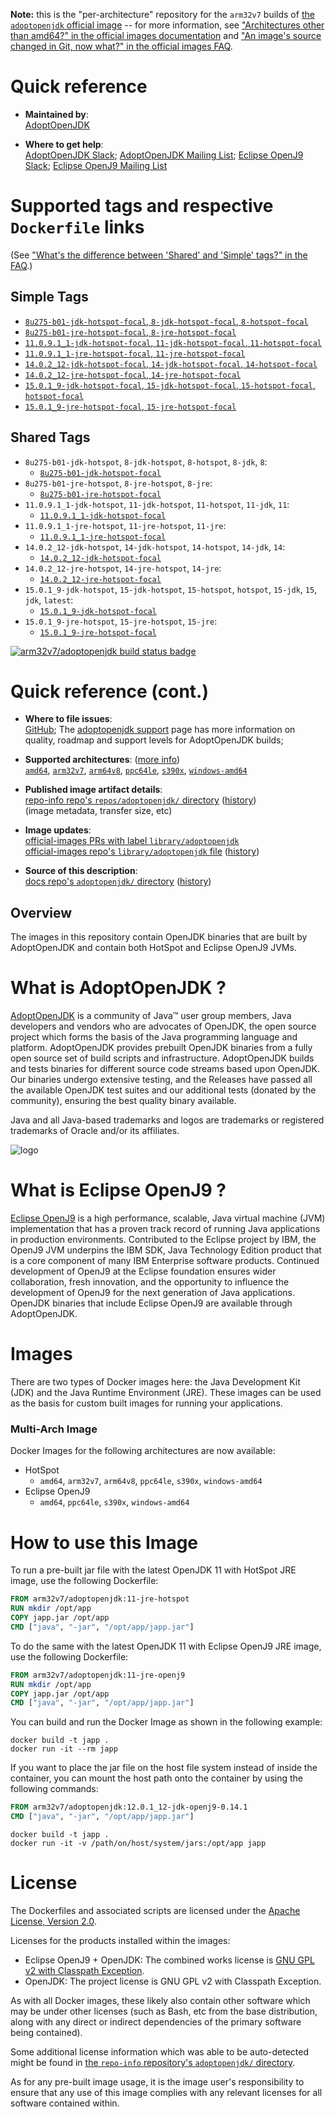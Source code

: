 <!--

********************************************************************************

WARNING:

    DO NOT EDIT "adoptopenjdk/README.md"

    IT IS AUTO-GENERATED

    (from the other files in "adoptopenjdk/" combined with a set of templates)

********************************************************************************

-->

**Note:** this is the "per-architecture" repository for the `arm32v7` builds of [the `adoptopenjdk` official image](https://hub.docker.com/_/adoptopenjdk) -- for more information, see ["Architectures other than amd64?" in the official images documentation](https://github.com/docker-library/official-images#architectures-other-than-amd64) and ["An image's source changed in Git, now what?" in the official images FAQ](https://github.com/docker-library/faq#an-images-source-changed-in-git-now-what).

# Quick reference

-	**Maintained by**:  
	[AdoptOpenJDK](https://github.com/AdoptOpenJDK/openjdk-docker)

-	**Where to get help**:  
	[AdoptOpenJDK Slack](https://adoptopenjdk.net/slack.html); [AdoptOpenJDK Mailing List](https://mail.openjdk.java.net/mailman/listinfo/adoption-discuss); [Eclipse OpenJ9 Slack](https://www.eclipse.org/openj9/oj9_joinslack.html); [Eclipse OpenJ9 Mailing List](https://dev.eclipse.org/mailman/listinfo/openj9-dev)

# Supported tags and respective `Dockerfile` links

(See ["What's the difference between 'Shared' and 'Simple' tags?" in the FAQ](https://github.com/docker-library/faq#whats-the-difference-between-shared-and-simple-tags).)

## Simple Tags

-	[`8u275-b01-jdk-hotspot-focal`, `8-jdk-hotspot-focal`, `8-hotspot-focal`](https://github.com/AdoptOpenJDK/openjdk-docker/blob/a765cdfe876fd87610d256c7d056aa1f860b4f74/8/jdk/ubuntu/Dockerfile.hotspot.releases.full)
-	[`8u275-b01-jre-hotspot-focal`, `8-jre-hotspot-focal`](https://github.com/AdoptOpenJDK/openjdk-docker/blob/a765cdfe876fd87610d256c7d056aa1f860b4f74/8/jre/ubuntu/Dockerfile.hotspot.releases.full)
-	[`11.0.9.1_1-jdk-hotspot-focal`, `11-jdk-hotspot-focal`, `11-hotspot-focal`](https://github.com/AdoptOpenJDK/openjdk-docker/blob/a765cdfe876fd87610d256c7d056aa1f860b4f74/11/jdk/ubuntu/Dockerfile.hotspot.releases.full)
-	[`11.0.9.1_1-jre-hotspot-focal`, `11-jre-hotspot-focal`](https://github.com/AdoptOpenJDK/openjdk-docker/blob/a765cdfe876fd87610d256c7d056aa1f860b4f74/11/jre/ubuntu/Dockerfile.hotspot.releases.full)
-	[`14.0.2_12-jdk-hotspot-focal`, `14-jdk-hotspot-focal`, `14-hotspot-focal`](https://github.com/AdoptOpenJDK/openjdk-docker/blob/a765cdfe876fd87610d256c7d056aa1f860b4f74/14/jdk/ubuntu/Dockerfile.hotspot.releases.full)
-	[`14.0.2_12-jre-hotspot-focal`, `14-jre-hotspot-focal`](https://github.com/AdoptOpenJDK/openjdk-docker/blob/a765cdfe876fd87610d256c7d056aa1f860b4f74/14/jre/ubuntu/Dockerfile.hotspot.releases.full)
-	[`15.0.1_9-jdk-hotspot-focal`, `15-jdk-hotspot-focal`, `15-hotspot-focal`, `hotspot-focal`](https://github.com/AdoptOpenJDK/openjdk-docker/blob/a765cdfe876fd87610d256c7d056aa1f860b4f74/15/jdk/ubuntu/Dockerfile.hotspot.releases.full)
-	[`15.0.1_9-jre-hotspot-focal`, `15-jre-hotspot-focal`](https://github.com/AdoptOpenJDK/openjdk-docker/blob/a765cdfe876fd87610d256c7d056aa1f860b4f74/15/jre/ubuntu/Dockerfile.hotspot.releases.full)

## Shared Tags

-	`8u275-b01-jdk-hotspot`, `8-jdk-hotspot`, `8-hotspot`, `8-jdk`, `8`:
	-	[`8u275-b01-jdk-hotspot-focal`](https://github.com/AdoptOpenJDK/openjdk-docker/blob/a765cdfe876fd87610d256c7d056aa1f860b4f74/8/jdk/ubuntu/Dockerfile.hotspot.releases.full)
-	`8u275-b01-jre-hotspot`, `8-jre-hotspot`, `8-jre`:
	-	[`8u275-b01-jre-hotspot-focal`](https://github.com/AdoptOpenJDK/openjdk-docker/blob/a765cdfe876fd87610d256c7d056aa1f860b4f74/8/jre/ubuntu/Dockerfile.hotspot.releases.full)
-	`11.0.9.1_1-jdk-hotspot`, `11-jdk-hotspot`, `11-hotspot`, `11-jdk`, `11`:
	-	[`11.0.9.1_1-jdk-hotspot-focal`](https://github.com/AdoptOpenJDK/openjdk-docker/blob/a765cdfe876fd87610d256c7d056aa1f860b4f74/11/jdk/ubuntu/Dockerfile.hotspot.releases.full)
-	`11.0.9.1_1-jre-hotspot`, `11-jre-hotspot`, `11-jre`:
	-	[`11.0.9.1_1-jre-hotspot-focal`](https://github.com/AdoptOpenJDK/openjdk-docker/blob/a765cdfe876fd87610d256c7d056aa1f860b4f74/11/jre/ubuntu/Dockerfile.hotspot.releases.full)
-	`14.0.2_12-jdk-hotspot`, `14-jdk-hotspot`, `14-hotspot`, `14-jdk`, `14`:
	-	[`14.0.2_12-jdk-hotspot-focal`](https://github.com/AdoptOpenJDK/openjdk-docker/blob/a765cdfe876fd87610d256c7d056aa1f860b4f74/14/jdk/ubuntu/Dockerfile.hotspot.releases.full)
-	`14.0.2_12-jre-hotspot`, `14-jre-hotspot`, `14-jre`:
	-	[`14.0.2_12-jre-hotspot-focal`](https://github.com/AdoptOpenJDK/openjdk-docker/blob/a765cdfe876fd87610d256c7d056aa1f860b4f74/14/jre/ubuntu/Dockerfile.hotspot.releases.full)
-	`15.0.1_9-jdk-hotspot`, `15-jdk-hotspot`, `15-hotspot`, `hotspot`, `15-jdk`, `15`, `jdk`, `latest`:
	-	[`15.0.1_9-jdk-hotspot-focal`](https://github.com/AdoptOpenJDK/openjdk-docker/blob/a765cdfe876fd87610d256c7d056aa1f860b4f74/15/jdk/ubuntu/Dockerfile.hotspot.releases.full)
-	`15.0.1_9-jre-hotspot`, `15-jre-hotspot`, `15-jre`:
	-	[`15.0.1_9-jre-hotspot-focal`](https://github.com/AdoptOpenJDK/openjdk-docker/blob/a765cdfe876fd87610d256c7d056aa1f860b4f74/15/jre/ubuntu/Dockerfile.hotspot.releases.full)

[![arm32v7/adoptopenjdk build status badge](https://img.shields.io/jenkins/s/https/doi-janky.infosiftr.net/job/multiarch/job/arm32v7/job/adoptopenjdk.svg?label=arm32v7/adoptopenjdk%20%20build%20job)](https://doi-janky.infosiftr.net/job/multiarch/job/arm32v7/job/adoptopenjdk/)

# Quick reference (cont.)

-	**Where to file issues**:  
	[GitHub](https://github.com/AdoptOpenJDK/openjdk-docker/issues); The [adoptopenjdk support](https://adoptopenjdk.net/support.html) page has more information on quality, roadmap and support levels for AdoptOpenJDK builds;

-	**Supported architectures**: ([more info](https://github.com/docker-library/official-images#architectures-other-than-amd64))  
	[`amd64`](https://hub.docker.com/r/amd64/adoptopenjdk/), [`arm32v7`](https://hub.docker.com/r/arm32v7/adoptopenjdk/), [`arm64v8`](https://hub.docker.com/r/arm64v8/adoptopenjdk/), [`ppc64le`](https://hub.docker.com/r/ppc64le/adoptopenjdk/), [`s390x`](https://hub.docker.com/r/s390x/adoptopenjdk/), [`windows-amd64`](https://hub.docker.com/r/winamd64/adoptopenjdk/)

-	**Published image artifact details**:  
	[repo-info repo's `repos/adoptopenjdk/` directory](https://github.com/docker-library/repo-info/blob/master/repos/adoptopenjdk) ([history](https://github.com/docker-library/repo-info/commits/master/repos/adoptopenjdk))  
	(image metadata, transfer size, etc)

-	**Image updates**:  
	[official-images PRs with label `library/adoptopenjdk`](https://github.com/docker-library/official-images/pulls?q=label%3Alibrary%2Fadoptopenjdk)  
	[official-images repo's `library/adoptopenjdk` file](https://github.com/docker-library/official-images/blob/master/library/adoptopenjdk) ([history](https://github.com/docker-library/official-images/commits/master/library/adoptopenjdk))

-	**Source of this description**:  
	[docs repo's `adoptopenjdk/` directory](https://github.com/docker-library/docs/tree/master/adoptopenjdk) ([history](https://github.com/docker-library/docs/commits/master/adoptopenjdk))

## Overview

The images in this repository contain OpenJDK binaries that are built by AdoptOpenJDK and contain both HotSpot and Eclipse OpenJ9 JVMs.

# What is AdoptOpenJDK ?

[AdoptOpenJDK](https://adoptopenjdk.net/) is a community of Java™ user group members, Java developers and vendors who are advocates of OpenJDK, the open source project which forms the basis of the Java programming language and platform. AdoptOpenJDK provides prebuilt OpenJDK binaries from a fully open source set of build scripts and infrastructure. AdoptOpenJDK builds and tests binaries for different source code streams based upon OpenJDK. Our binaries undergo extensive testing, and the Releases have passed all the available OpenJDK test suites and our additional tests (donated by the community), ensuring the best quality binary available.

Java and all Java-based trademarks and logos are trademarks or registered trademarks of Oracle and/or its affiliates.

![logo](https://raw.githubusercontent.com/docker-library/docs/0db0af87e256d941bf011e3b5b06ca4a8edb6b84/adoptopenjdk/logo.png)

# What is Eclipse OpenJ9 ?

[Eclipse OpenJ9](https://www.eclipse.org/openj9/) is a high performance, scalable, Java virtual machine (JVM) implementation that has a proven track record of running Java applications in production environments. Contributed to the Eclipse project by IBM, the OpenJ9 JVM underpins the IBM SDK, Java Technology Edition product that is a core component of many IBM Enterprise software products. Continued development of OpenJ9 at the Eclipse foundation ensures wider collaboration, fresh innovation, and the opportunity to influence the development of OpenJ9 for the next generation of Java applications. OpenJDK binaries that include Eclipse OpenJ9 are available through AdoptOpenJDK.

# Images

There are two types of Docker images here: the Java Development Kit (JDK) and the Java Runtime Environment (JRE). These images can be used as the basis for custom built images for running your applications.

### Multi-Arch Image

Docker Images for the following architectures are now available:

-	HotSpot
	-	`amd64`, `arm32v7`, `arm64v8`, `ppc64le`, `s390x`, `windows-amd64`
-	Eclipse OpenJ9
	-	`amd64`, `ppc64le`, `s390x`, `windows-amd64`

# How to use this Image

To run a pre-built jar file with the latest OpenJDK 11 with HotSpot JRE image, use the following Dockerfile:

```dockerfile
FROM arm32v7/adoptopenjdk:11-jre-hotspot
RUN mkdir /opt/app
COPY japp.jar /opt/app
CMD ["java", "-jar", "/opt/app/japp.jar"]
```

To do the same with the latest OpenJDK 11 with Eclipse OpenJ9 JRE image, use the following Dockerfile:

```dockerfile
FROM arm32v7/adoptopenjdk:11-jre-openj9
RUN mkdir /opt/app
COPY japp.jar /opt/app
CMD ["java", "-jar", "/opt/app/japp.jar"]
```

You can build and run the Docker Image as shown in the following example:

```console
docker build -t japp .
docker run -it --rm japp
```

If you want to place the jar file on the host file system instead of inside the container, you can mount the host path onto the container by using the following commands:

```dockerfile
FROM arm32v7/adoptopenjdk:12.0.1_12-jdk-openj9-0.14.1
CMD ["java", "-jar", "/opt/app/japp.jar"]
```

```console
docker build -t japp .
docker run -it -v /path/on/host/system/jars:/opt/app japp
```

# License

The Dockerfiles and associated scripts are licensed under the [Apache License, Version 2.0](http://www.apache.org/licenses/LICENSE-2.0.html).

Licenses for the products installed within the images:

-	Eclipse OpenJ9 + OpenJDK: The combined works license is [GNU GPL v2 with Classpath Exception](http://openjdk.java.net/legal/gplv2+ce.html).
-	OpenJDK: The project license is GNU GPL v2 with Classpath Exception.

As with all Docker images, these likely also contain other software which may be under other licenses (such as Bash, etc from the base distribution, along with any direct or indirect dependencies of the primary software being contained).

Some additional license information which was able to be auto-detected might be found in [the `repo-info` repository's `adoptopenjdk/` directory](https://github.com/docker-library/repo-info/tree/master/repos/adoptopenjdk).

As for any pre-built image usage, it is the image user's responsibility to ensure that any use of this image complies with any relevant licenses for all software contained within.
